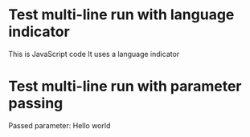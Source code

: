

# Test multi-line run with language indicator

This is JavaScript code
It uses a language indicator


# Test multi-line run with parameter passing

Passed parameter: Hello world
